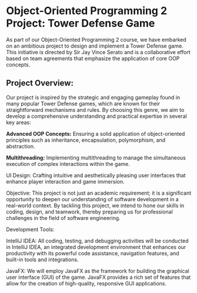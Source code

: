 # Object-Oriented Programming 2 Project: Tower Defense Game

As part of our Object-Oriented Programming 2 course, we have embarked on an ambitious project to design and implement a Tower Defense game. This initiative is directed by Sir Jay Vince Serato and is a collaborative effort based on team agreements that emphasize the application of core OOP concepts.

## Project Overview: 
Our project is inspired by the strategic and engaging gameplay found in many popular Tower Defense games, which are known for their straightforward mechanisms and rules. By choosing this genre, we aim to develop a comprehensive understanding and practical expertise in several key areas:

**Advanced OOP Concepts:** Ensuring a solid application of object-oriented principles such as inheritance, encapsulation, polymorphism, and abstraction.

**Multithreading:** Implementing multithreading to manage the simultaneous execution of complex interactions within the game.

UI Design: Crafting intuitive and aesthetically pleasing user interfaces that enhance player interaction and game immersion.

Objective: This project is not just an academic requirement; it is a significant opportunity to deepen our understanding of software development in a real-world context. By tackling this project, we intend to hone our skills in coding, design, and teamwork, thereby preparing us for professional challenges in the field of software engineering.

Development Tools:

IntelliJ IDEA: All coding, testing, and debugging activities will be conducted in IntelliJ IDEA, an integrated development environment that enhances our productivity with its powerful code assistance, navigation features, and built-in tools and integrations.

JavaFX: We will employ JavaFX as the framework for building the graphical user interface (GUI) of the game. JavaFX provides a rich set of features that allow for the creation of high-quality, responsive GUI applications.
